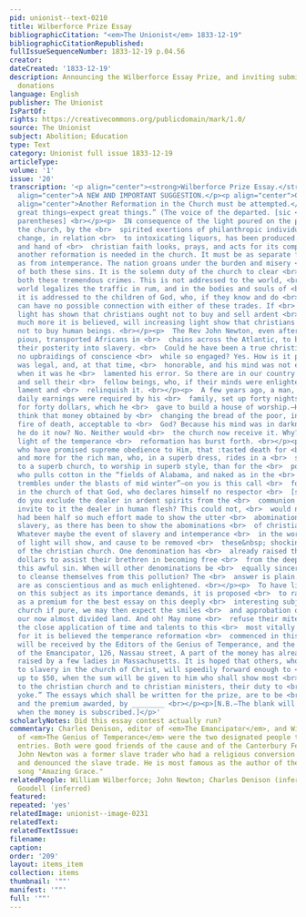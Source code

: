 ```yaml
---
pid: unionist--text-0210
title: Wilberforce Prize Essay
bibliographicCitation: "<em>The Unionist</em> 1833-12-19"
bibliographicCitationRepublished: 
fullIssueSequenceNumber: 1833-12-19 p.04.56
creator: 
dateCreated: '1833-12-19'
description: Announcing the Wilberforce Essay Prize, and inviting submissions and
  donations
language: English
publisher: The Unionist
IsPartOf: 
rights: https://creativecommons.org/publicdomain/mark/1.0/
source: The Unionist
subject: Abolition; Education
type: Text
category: Unionist full issue 1833-12-19
articleType: 
volume: '1'
issue: '20'
transcription: '<p align="center"><strong>Wilberforce Prize Essay.</strong></p><p
  align="center">A NEW AND IMPORTANT SUGGESTION.</p><p align="center">CHRISTIAN SLAVERY.</p><p
  align="center">Another Reformation in the Church must be attempted.</p><p align="center">  “Attempt
  great things—expect great things.” (The voice of the departed. [sic <br>  no close
  parentheses] <br></p><p>  IN consequence of the light poured on the public, and
  the church, by the <br>  spirited exertions of philanthropic individuals, a great
  change, in relation <br>  to intoxicating liquors, has been produced. The eye, heart,
  and hand of <br>  christian faith looks, prays, and acts for its completion. <br></p><p>  But
  another reformation is needed in the church. It must be as separate from <br>  slavery,
  as from intemperance. The nation groans under the burden and misery <br>  and guilt
  of both these sins. It is the solemn duty of the church to clear <br>  itself from
  both these tremendous crimes. This is not addressed to the world, <br>  for the
  world legalizes the traffic in rum, and in the bodies and souls of <br>  men. But
  it is addressed to the children of God, who, if they know and do <br>  their duty,
  can have no possible connection with either of these trades. If <br>  increasing
  light has shown that christians ought not to buy and sell ardent <br>  spirits,
  much more it is believed, will increasing light show that christians <br>  ought
  not to buy human beings. <br></p><p>  The Rev John Newton, even after he became
  pious, transported Africans in <br>  chains across the Atlantic, to be sold with
  their posterity into slavery. <br>  Could he have been a true christian, and have
  no upbraidings of conscience <br>  while so engaged? Yes. How is it possible? It
  was legal, and, at that time, <br>  honorable, and his mind was not enlightened.—Afterwards
  when it was he <br>  lamented his error. So there are in our country those who buy
  and sell their <br>  fellow beings, who, if their minds were enlightened, would
  lament and <br>  relinquish it. <br></p><p>  A few years ago, a man, whose whole
  daily earnings were required by his <br>  family, set up forty nights to run a distillery
  for forty dollars, which he <br>  gave to build a house of worship.—How could he
  think that money obtained by <br>  changing the bread of the poor, into the liquid
  fire of death, acceptable to <br>  God? Because his mind was in darkness. Would
  he do it now? No. Neither would <br>  the church now receive it. Why? Because the
  light of the temperance <br>  reformation has burst forth. <br></p><p>  Christians!
  who have promised supreme obedience to Him, that :tasted death for <br>  every man,:
  and more for the rich man, who, in a superb dress, rides in a <br>  superb carriage,
  to a superb church, to worship in superb style, than for the <br>  poor African,
  who pulls cotton in the “fields of Alabama, and naked as in the <br>  hour of birth,
  trembles under the blasts of mid winter”—on you is this call <br>  for a reformation
  in the church of that God, who declares himself no respector <br>  [sic] of persons.—Why
  do you exclude the dealer in ardent spirits from the <br>  communion table, and
  invite to it the dealer in human flesh? This could not, <br>  would not be, if there
  had been half so much effort made to show the utter <br>  abominations of christian
  slavery, as there has been to show the abominations <br>  of christian drunkenness.
  Whatever maybe the event of slavery and intemperance <br>  in the world a sufficiency
  of light will show, and cause to be removed <br>  these&nbsp; shocking deformities
  of the christian church. One denomination has <br>  already raised thousands of
  dollars to assist their brethren in becoming free <br>  from the deep stains of
  this awful sin. When will other denominations be <br>  equally sincere and active
  to cleanse themselves from this pollution? The <br>  answer is plain. When they
  are as conscientious and as much enlightened. <br></p><p>  To have light poured
  on this subject as its importance demands, it is proposed <br>  to raise fifty dollars,
  as a premium for the best essay on this deeply <br>  interesting subject. When the
  church if pure, we may then expect the smiles <br>  and approbation of heaven on
  our now almost divided land. And oh! May none <br>  refuse their mite to reward
  the close application of time and talents to this <br>  most vitally important theme;
  for it is believed the temperance reformation <br>  commenced in this way. <br></p><p>  Donations
  will be received by the Editors of the Genius of Temperance, and the <br>  Editor
  of the Emancipator, 126, Nassau street, A part of the money has already <br>  been
  raised by a few ladies in Massachusetts. It is hoped that others, who are <br>  opposed
  to slavery in the church of Christ, will speedily forward enough to <br>  make it
  up to $50, when the sum will be given to him who shall show most <br>  conclusively
  to the christian church and to christian ministers, their duty to <br>  “Break every
  yoke.” The essays which shall be written for the prize, are to be <br>  judged,
  and the premium awarded, by ________ <br></p><p>[N.B.—The blank will be filled,
  when the money is subscribed.]</p>'
scholarlyNotes: Did this essay contest actually run?
commentary: Charles Denison, editor of <em>The Emancipator</em>, and William Goodell
  of <em>The Genius of Temperance</em> were the two designated people to whom to send
  entries. Both were good friends of the cause and of the Canterbury Female Academy.
  John Newton was a former slave trader who had a religious conversion to Christianity,
  and denounced the slave trade. He is most famous as the author of the words to the
  song "Amazing Grace."
relatedPeople: William Wilberforce; John Newton; Charles Denison (inferred); William
  Goodell (inferred)
featured: 
repeated: 'yes'
relatedImage: unionist--image-0231
relatedText: 
relatedTextIssue: 
filename: 
caption: 
order: '209'
layout: items_item
collection: items
thumbnail: '""'
manifest: '""'
full: '""'
---
```

